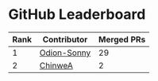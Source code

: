 
# GitHub Leaderboard

| Rank | Contributor | Merged PRs |
| ---- | ----------- | ---------- |
| 1 | [Odion-Sonny](https://github.com/Odion-Sonny) | 29 |
| 2 | [ChinweA](https://github.com/ChinweA) | 2 |
